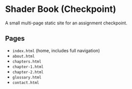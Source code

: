 # Shader Book (Checkpoint)

A small multi-page static site for an assignment checkpoint.

## Pages
- `index.html` (home, includes full navigation)
- `about.html`
- `chapters.html`
- `chapter-1.html`
- `chapter-2.html`
- `glossary.html`
- `contact.html`

